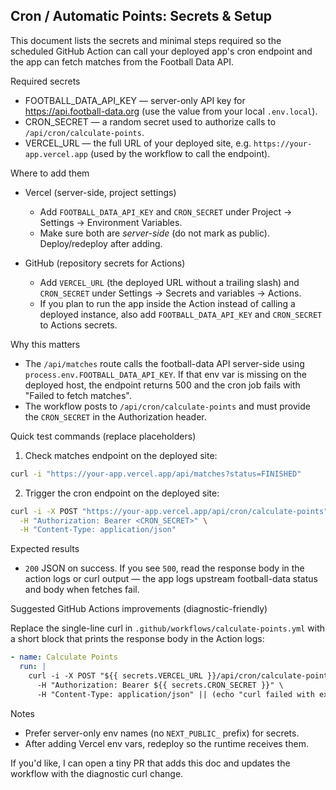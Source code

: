 ## Cron / Automatic Points: Secrets & Setup

This document lists the secrets and minimal steps required so the scheduled GitHub Action can call your deployed app's cron endpoint and the app can fetch matches from the Football Data API.

Required secrets
- FOOTBALL_DATA_API_KEY — server-only API key for https://api.football-data.org (use the value from your local `.env.local`).
- CRON_SECRET — a random secret used to authorize calls to `/api/cron/calculate-points`.
- VERCEL_URL — the full URL of your deployed site, e.g. `https://your-app.vercel.app` (used by the workflow to call the endpoint).

Where to add them

- Vercel (server-side, project settings)
  - Add `FOOTBALL_DATA_API_KEY` and `CRON_SECRET` under Project → Settings → Environment Variables.
  - Make sure both are *server-side* (do not mark as public). Deploy/redeploy after adding.

- GitHub (repository secrets for Actions)
  - Add `VERCEL_URL` (the deployed URL without a trailing slash) and `CRON_SECRET` under Settings → Secrets and variables → Actions.
  - If you plan to run the app inside the Action instead of calling a deployed instance, also add `FOOTBALL_DATA_API_KEY` and `CRON_SECRET` to Actions secrets.

Why this matters
- The `/api/matches` route calls the football-data API server-side using `process.env.FOOTBALL_DATA_API_KEY`. If that env var is missing on the deployed host, the endpoint returns 500 and the cron job fails with "Failed to fetch matches".
- The workflow posts to `/api/cron/calculate-points` and must provide the `CRON_SECRET` in the Authorization header.

Quick test commands (replace placeholders)

1) Check matches endpoint on the deployed site:

```bash
curl -i "https://your-app.vercel.app/api/matches?status=FINISHED"
```

2) Trigger the cron endpoint on the deployed site:

```bash
curl -i -X POST "https://your-app.vercel.app/api/cron/calculate-points" \
  -H "Authorization: Bearer <CRON_SECRET>" \
  -H "Content-Type: application/json"
```

Expected results
- `200` JSON on success. If you see `500`, read the response body in the action logs or curl output — the app logs upstream football-data status and body when fetches fail.

Suggested GitHub Actions improvements (diagnostic-friendly)

Replace the single-line curl in `.github/workflows/calculate-points.yml` with a short block that prints the response body in the Action logs:

```yaml
- name: Calculate Points
  run: |
    curl -i -X POST "${{ secrets.VERCEL_URL }}/api/cron/calculate-points" \
      -H "Authorization: Bearer ${{ secrets.CRON_SECRET }}" \
      -H "Content-Type: application/json" || (echo "curl failed with exit code $?"; exit 1)
```

Notes
- Prefer server-only env names (no `NEXT_PUBLIC_` prefix) for secrets.
- After adding Vercel env vars, redeploy so the runtime receives them.

If you'd like, I can open a tiny PR that adds this doc and updates the workflow with the diagnostic curl change.
